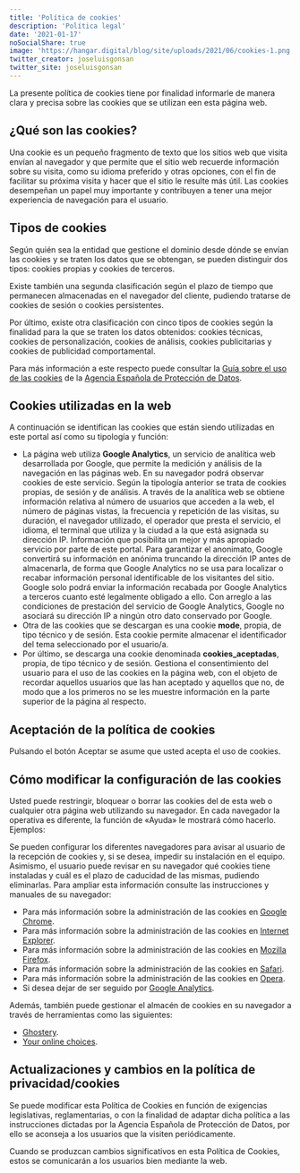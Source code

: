 ```yaml
---
title: 'Política de cookies'
description: 'Política legal'
date: '2021-01-17'
noSocialShare: true
image: 'https://hangar.digital/blog/site/uploads/2021/06/cookies-1.png'
twitter_creator: joseluisgonsan
twitter_site: joseluisgonsan
---
```


La presente política de cookies tiene por finalidad informarle de manera clara y precisa sobre las cookies que se utilizan een esta página web.

## ¿Qué son las cookies?
Una cookie es un pequeño fragmento de texto que los sitios web que visita envían al navegador y que permite que el sitio web recuerde información sobre su visita, como su idioma preferido y otras opciones, con el fin de facilitar su próxima visita y hacer que el sitio le resulte más útil. Las cookies desempeñan un papel muy importante y contribuyen a tener una mejor experiencia de navegación para el usuario.

## Tipos de cookies
Según quién sea la entidad que gestione el dominio desde dónde se envían las cookies y se traten los datos que se obtengan, se pueden distinguir dos tipos: cookies propias y cookies de terceros.

Existe también una segunda clasificación según el plazo de tiempo que permanecen almacenadas en el navegador del cliente, pudiendo tratarse de cookies de sesión o cookies persistentes.

Por último, existe otra clasificación con cinco tipos de cookies según la finalidad para la que se traten los datos obtenidos: cookies técnicas, cookies de personalización, cookies de análisis, cookies publicitarias y cookies de publicidad comportamental.

Para más información a este respecto puede consultar la [Guía sobre el uso de las cookies](http://www.interior.gob.es/documents/10180/13073/Guia_Cookies.pdf/7c72c988-1e55-42b5-aeee-f7c46a319903) de la [Agencia Española de Protección de Datos](https://www.aepd.es/es).

## Cookies utilizadas en la web
A continuación se identifican las cookies que están siendo utilizadas en este portal así como su tipología y función:

- La página web utiliza **Google Analytics**, un servicio de analítica web desarrollada por Google, que permite la medición y análisis de la navegación en las páginas web. En su navegador podrá observar cookies de este servicio. Según la tipología anterior se trata de cookies propias, de sesión y de análisis. A través de la analítica web se obtiene información relativa al número de usuarios que acceden a la web, el número de páginas vistas, la frecuencia y repetición de las visitas, su duración, el navegador utilizado, el operador que presta el servicio, el idioma, el terminal que utiliza y la ciudad a la que está asignada su dirección IP. Información que posibilita un mejor y más apropiado servicio por parte de este portal. Para garantizar el anonimato, Google convertirá su información en anónima truncando la dirección IP antes de almacenarla, de forma que Google Analytics no se usa para localizar o recabar información personal identificable de los visitantes del sitio. Google solo podrá enviar la información recabada por Google Analytics a terceros cuanto esté legalmente obligado a ello. Con arreglo a las condiciones de prestación del servicio de Google Analytics, Google no asociará su dirección IP a ningún otro dato conservado por Google.
- Otra de las cookies que se descargan es una cookie **mode**, propia, de tipo técnico y de sesión. Esta cookie permite almacenar el identificador del tema seleccionado por el usuario/a.
- Por último, se descarga una cookie denominada **cookies_aceptadas**, propia, de tipo técnico y de sesión. Gestiona el consentimiento del usuario para el uso de las cookies en la página web, con el objeto de recordar aquellos usuarios que las han aceptado y aquellos que no, de modo que a los primeros no se les muestre información en la parte superior de la página al respecto.

## Aceptación de la política de cookies
Pulsando el botón Aceptar se asume que usted acepta el uso de cookies.

## Cómo modificar la configuración de las cookies
Usted puede restringir, bloquear o borrar las cookies del de esta web o cualquier otra página web utilizando su navegador. 
En cada navegador la operativa es diferente, la función de «Ayuda» le mostrará cómo hacerlo. Ejemplos:

Se pueden configurar los diferentes navegadores para avisar al usuario de la recepción de cookies y, si se desea, impedir su instalación en el equipo. Asimismo, el usuario puede revisar en su navegador qué cookies tiene instaladas y cuál es el plazo de caducidad de las mismas, pudiendo eliminarlas. Para ampliar esta información consulte las instrucciones y manuales de su navegador:

- Para más información sobre la administración de las cookies en [Google Chrome](https://support.google.com/chrome/answer/95647?hl=es).
- Para más información sobre la administración de las cookies en [Internet Explorer](http://windows.microsoft.com/es-es/windows-vista/cookies-frequently-asked-questions).
- Para más información sobre la administración de las cookies en [Mozilla Firefox](http://support.mozilla.org/es/kb/habilitar-y-deshabilitar-cookies-que-los-sitios-we).
- Para más información sobre la administración de las cookies en [Safari](http://www.apple.com/es/privacy/use-of-cookies/).
- Para más información sobre la administración de las cookies en [Opera](http://help.opera.com/Windows/11.50/es-ES/cookies.html).
- Si desea dejar de ser seguido por [Google Analytics](http://tools.google.com/dlpage/gaoptout).

Además, también puede gestionar el almacén de cookies en su navegador a través de herramientas como las siguientes:
- [Ghostery](www.ghostery.com/).
- [Your online choices](www.youronlinechoices.com/es/).

## Actualizaciones y cambios en la política de privacidad/cookies
Se puede modificar esta Política de Cookies en función de exigencias legislativas, reglamentarias, o con la finalidad de adaptar dicha política a las instrucciones dictadas por la Agencia Española de Protección de Datos, por ello se aconseja a los usuarios que la visiten periódicamente.

Cuando se produzcan cambios significativos en esta Política de Cookies, estos se comunicarán a los usuarios bien mediante la web.



